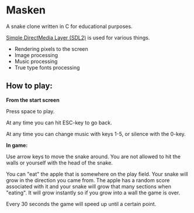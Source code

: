# Masken 

A snake clone written in C for educational purposes.

[Simple DirectMedia Layer (SDL2)](https://www.libsdl.org) is used for various things.

* Rendering pixels to the screen
* Image processing
* Music processing
* True type fonts processing

## How to play:

**From the start screen**

Press space to play.

At any time you can hit ESC-key to go back.

At any time you can change music with keys 1-5, or silence with the 0-key.

**In game:**

Use arrow keys to move the snake around.
You are not allowed to hit the walls or yourself with the head of the snake.

You can "eat" the apple that is somewhere on the play field. Your snake will grow in the direction you came from.
The apple has a random score associated with it and your snake will grow that many sections when "eating". 
It will grow instantly so if you grow into a wall the game is over.

Every 30 seconds the game will speed up until a certain point.